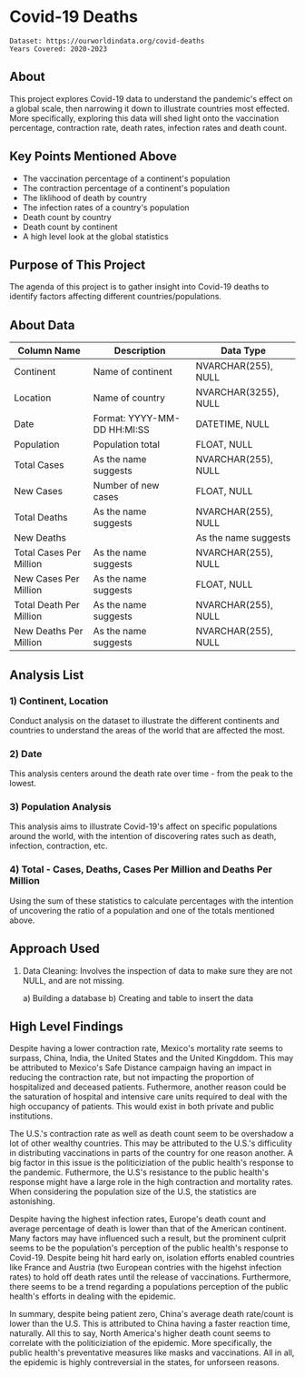 # Covid-19 Deaths

    Dataset: https://ourworldindata.org/covid-deaths 
    Years Covered: 2020-2023

## About

This project explores Covid-19 data to understand the pandemic's effect on a global scale, then narrowing it down to illustrate countries most effected. More specifically, exploring this data will shed light onto the vaccination percentage, contraction rate, death rates, infection rates and death count.

## Key Points Mentioned Above

- The vaccination percentage of a continent's population 
- The contraction percentage of a continent's population
- The liklihood of death by country
- The infection rates of a country's population
- Death count by country
- Death count by continent
- A high level look at the global statistics

## Purpose of This Project

The agenda of this project is to gather insight into Covid-19 deaths to identify factors affecting different countries/populations.

## About Data

| Column Name  | Description | Data Type |
| ---------   | --------- | --------- |
| Continent |  Name of continent | NVARCHAR(255), NULL |
| Location |  Name of country | NVARCHAR(3255), NULL |
| Date | Format: YYYY-MM-DD HH:MI:SS | DATETIME, NULL |
| Population | Population total | FLOAT, NULL |
| Total Cases | As the name suggests | NVARCHAR(255), NULL |
| New Cases | Number of new cases | FLOAT, NULL |
| Total Deaths | As the name suggests | NVARCHAR(255), NULL |
| New Deaths| | As the name suggests | FLOAT, NULL |
| Total Cases Per Million | As the name suggests | NVARCHAR(255), NULL |
| New Cases Per Million | As the name suggests | FLOAT, NULL |
| Total Death Per Million | As the name suggests | NVARCHAR(255), NULL |
| New Deaths Per Million | As the name suggests | NVARCHAR(255), NULL |

## Analysis List

### 1) Continent, Location

Conduct analysis on the dataset to illustrate the different continents and countries to understand the areas of the world that are affected the most.

### 2) Date

This analysis centers around the death rate over time - from the peak to the lowest.

### 3) Population Analysis

This analysis aims to illustrate Covid-19's affect on specific populations around the world, with the intention of discovering rates such as death, infection, contraction, etc.

### 4) Total - Cases, Deaths, Cases Per Million and Deaths Per Million

Using the sum of these statistics to calculate percentages with the intention of uncovering the ratio of a population and one of the totals mentioned above.

## Approach Used

1) Data Cleaning: Involves the inspection of data to make sure they are not NULL, and are not missing.

   a) Building a database
   b) Creating and table to insert the data


## High Level Findings
Despite having a lower contraction rate, Mexico's mortality rate seems to surpass, China, India, the United States and the United Kingddom. This may be attributed to Mexico's Safe Distance campaign having an impact in reducing the contraction rate, but not impacting the proportion of hospitalized and deceased patients.
Futhermore, another reason could be the saturation of hospital and intensive care units required to deal with the high occupancy of patients. This would exist in both private and public institutions. 

The U.S.'s contraction rate as well as death count seem to be overshadow a lot of other wealthy countries. This may be attributed to the U.S.'s difficulity in distributing vaccinations in parts of the country for one reason another. A big factor in this issue is the politiciziation of the public health's response to the pandemic.
Futhermore, the U.S's resistance to the public health's response might have a large role in the high contraction and mortality rates. When considering the population size of the U.S, the statistics are astonishing.

Despite having the highest infection rates, Europe's death count and average percentage of death is lower than that of the American continent. Many factors may have influenced such a result, but the prominent culprit seems to be the population's perception of the public health's response to Covid-19. Despite being hit hard early on, isolation efforts enabled countries like France and Austria (two European contries with the higehst infection rates) to hold off death rates until the release of vaccinations. Furthermore, there seems to be a trend regarding a populations perception of the public health's efforts in dealing with the epidemic. 

In summary, despite being patient zero, China's average death rate/count is lower than the U.S. This is attributed to China having a faster reaction time, naturally. All this to say, North America's higher death count seems to correlate with the politiciziation of the epidemic. More specifically, the public health's preventative measures like masks and vaccinations. All in all, the epidemic is highly contreversial in the states, for unforseen reasons. 
